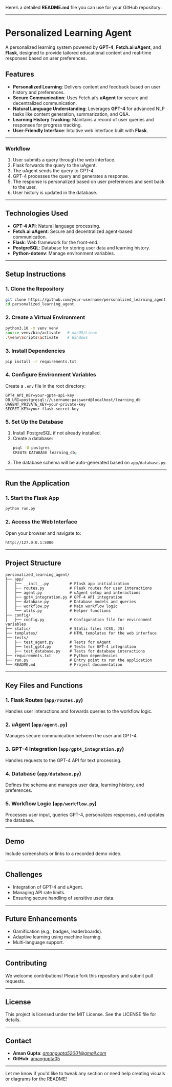Here’s a detailed **README.md** file you can use for your GitHub repository:

---

# **Personalized Learning Agent**
A personalized learning system powered by **GPT-4**, **Fetch.ai uAgent**, and **Flask**, designed to provide tailored educational content and real-time responses based on user preferences.

## **Features**
- **Personalized Learning**: Delivers content and feedback based on user history and preferences.
- **Secure Communication**: Uses Fetch.ai’s **uAgent** for secure and decentralized communication.
- **Natural Language Understanding**: Leverages **GPT-4** for advanced NLP tasks like content generation, summarization, and Q&A.
- **Learning History Tracking**: Maintains a record of user queries and responses for progress tracking.
- **User-Friendly Interface**: Intuitive web interface built with **Flask**.

---


### **Workflow**
1. User submits a query through the web interface.
2. Flask forwards the query to the uAgent.
3. The uAgent sends the query to GPT-4.
4. GPT-4 processes the query and generates a response.
5. The response is personalized based on user preferences and sent back to the user.
6. User history is updated in the database.

---

## **Technologies Used**
- **GPT-4 API**: Natural language processing.
- **Fetch.ai uAgent**: Secure and decentralized agent-based communication.
- **Flask**: Web framework for the front-end.
- **PostgreSQL**: Database for storing user data and learning history.
- **Python-dotenv**: Manage environment variables.

---

## **Setup Instructions**

### **1. Clone the Repository**
```bash
git clone https://github.com/your-username/personalized_learning_agent.git
cd personalized_learning_agent
```

### **2. Create a Virtual Environment**
```bash
python3.10 -m venv venv
source venv/bin/activate   # macOS/Linux
.\venv\Scripts\activate    # Windows
```

### **3. Install Dependencies**
```bash
pip install -r requirements.txt
```

### **4. Configure Environment Variables**
Create a `.env` file in the root directory:
```plaintext
GPT4_API_KEY=your-gpt4-api-key
DB_URI=postgresql://username:password@localhost/learning_db
UAGENT_PRIVATE_KEY=your-private-key
SECRET_KEY=your-flask-secret-key
```

### **5. Set Up the Database**
1. Install PostgreSQL if not already installed.
2. Create a database:
   ```bash
   psql -U postgres
   CREATE DATABASE learning_db;
   ```
3. The database schema will be auto-generated based on `app/database.py`.

---

## **Run the Application**

### **1. Start the Flask App**
```bash
python run.py
```

### **2. Access the Web Interface**
Open your browser and navigate to:
```
http://127.0.0.1:5000
```

---

## **Project Structure**

```
personalized_learning_agent/
├── app/
│   ├── __init__.py         # Flask app initialization
│   ├── routes.py           # Flask routes for user interactions
│   ├── agent.py            # uAgent setup and interactions
│   ├── gpt4_integration.py # GPT-4 API integration
│   ├── database.py         # Database models and queries
│   ├── workflow.py         # Main workflow logic
│   └── utils.py            # Helper functions
├── config/
│   ├── config.py           # Configuration file for environment variables
├── static/                 # Static files (CSS, JS)
├── templates/              # HTML templates for the web interface
├── tests/
│   ├── test_agent.py       # Tests for uAgent
│   ├── test_gpt4.py        # Tests for GPT-4 integration
│   ├── test_database.py    # Tests for database interactions
├── requirements.txt        # Python dependencies
├── run.py                  # Entry point to run the application
└── README.md               # Project documentation
```

---

## **Key Files and Functions**

### **1. Flask Routes (`app/routes.py`)**
Handles user interactions and forwards queries to the workflow logic.

### **2. uAgent (`app/agent.py`)**
Manages secure communication between the user and GPT-4.

### **3. GPT-4 Integration (`app/gpt4_integration.py`)**
Handles requests to the GPT-4 API for text processing.

### **4. Database (`app/database.py`)**
Defines the schema and manages user data, learning history, and preferences.

### **5. Workflow Logic (`app/workflow.py`)**
Processes user input, queries GPT-4, personalizes responses, and updates the database.

---

## **Demo**
Include screenshots or links to a recorded demo video.

---

## **Challenges**
- Integration of GPT-4 and uAgent.
- Managing API rate limits.
- Ensuring secure handling of sensitive user data.

---

## **Future Enhancements**
- Gamification (e.g., badges, leaderboards).
- Adaptive learning using machine learning.
- Multi-language support.

---

## **Contributing**
We welcome contributions! Please fork this repository and submit pull requests.

---

## **License**
This project is licensed under the MIT License. See the LICENSE file for details.

---

## **Contact**
- **Aman Gupta**: *amangupta52001@gmail.com*
- **GitHub**: [amangupta05](https://github.com/amangupta05)

---

Let me know if you'd like to tweak any section or need help creating visuals or diagrams for the README!
